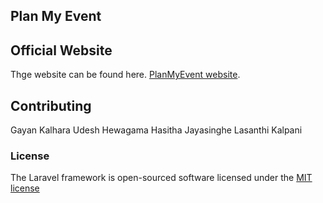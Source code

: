 ## Plan My Event

## Official Website

Thge website can be found here. [PlanMyEvent website](http://www.planmyevent.me).

## Contributing

Gayan Kalhara
Udesh Hewagama
Hasitha Jayasinghe
Lasanthi Kalpani

### License

The Laravel framework is open-sourced software licensed under the [MIT license](http://opensource.org/licenses/MIT)
